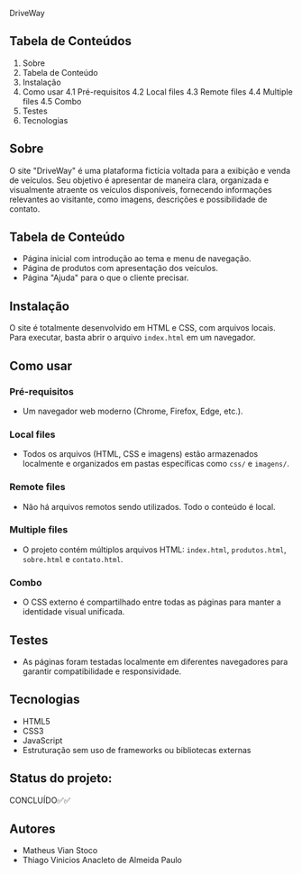 DriveWay

Tabela de Conteúdos
-------------------
1. Sobre
2. Tabela de Conteúdo
3. Instalação
4. Como usar
    4.1 Pré-requisitos
    4.2 Local files
    4.3 Remote files
    4.4 Multiple files
    4.5 Combo
5. Testes
6. Tecnologias

Sobre
-----
O site "DriveWay" é uma plataforma fictícia voltada para a exibição e venda de veículos. Seu objetivo é apresentar de maneira clara, organizada e visualmente atraente os veículos disponíveis, fornecendo informações relevantes ao visitante, como imagens, descrições e possibilidade de contato.

Tabela de Conteúdo
------------------
- Página inicial com introdução ao tema e menu de navegação.
- Página de produtos com apresentação dos veículos.
- Página "Ajuda" para o que o cliente precisar.

Instalação
----------
O site é totalmente desenvolvido em HTML e CSS, com arquivos locais. Para executar, basta abrir o arquivo `index.html` em um navegador.

Como usar
---------
### Pré-requisitos
- Um navegador web moderno (Chrome, Firefox, Edge, etc.).

### Local files
- Todos os arquivos (HTML, CSS e imagens) estão armazenados localmente e organizados em pastas específicas como `css/` e `imagens/`.

### Remote files
- Não há arquivos remotos sendo utilizados. Todo o conteúdo é local.

### Multiple files
- O projeto contém múltiplos arquivos HTML: `index.html`, `produtos.html`, `sobre.html` e `contato.html`.

### Combo
- O CSS externo é compartilhado entre todas as páginas para manter a identidade visual unificada.

Testes
------
- As páginas foram testadas localmente em diferentes navegadores para garantir compatibilidade e responsividade.

Tecnologias
-----------
- HTML5
- CSS3
- JavaScript
- Estruturação sem uso de frameworks ou bibliotecas externas

Status do projeto:
-----------
CONCLUÍDO✅✅

Autores
-----------
- Matheus Vian Stoco
- Thiago Vinicios Anacleto de Almeida Paulo